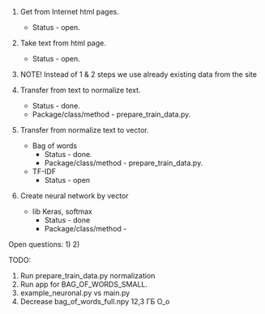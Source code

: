 1) Get from Internet html pages. 
    - Status - open.
1) Take text from html page.
    - Status - open.
1) NOTE! Instead of 1 & 2 steps we use already existing data from the site
1) Transfer from text to normalize text.
    - Status - done.
    - Package/class/method - prepare_train_data.py.
1) Transfer from normalize text to vector.
    -  Bag of words
        - Status - done.
        - Package/class/method - prepare_train_data.py.
    - TF-IDF
        - Status - open
         
1) Create neural network by vector 
    - lib Keras, softmax
        - Status - done 
        - Package/class/method -
        
   

Open questions:
1) 
2) 

TODO:

1) Run prepare_train_data.py normalization
1) Run app for BAG_OF_WORDS_SMALL.
1) example_neuronal.py vs main.py
1) Decrease bag_of_words_full.npy 12,3 ГБ O_o